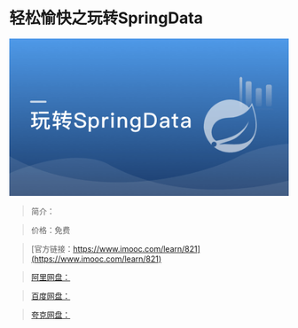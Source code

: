 # 轻松愉快之玩转SpringData

![img](../../assets/5fe442fa0001596805400304.jpg)

> 简介：

> 价格：免费

> [官方链接：https://www.imooc.com/learn/821](https://www.imooc.com/learn/821)

> [阿里网盘：]()

> [百度网盘：]()

> [夸克网盘：]()
